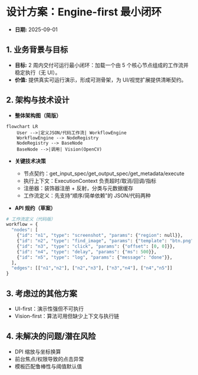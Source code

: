 # 设计方案：Engine-first 最小闭环
- **日期:** 2025-09-01

## 1. 业务背景与目标
- **目标:** 2 周内交付可运行最小闭环：加载一个由 5 个核心节点组成的工作流并稳定执行（无 UI）。
- **价值:** 提供真实可运行演示，形成可测骨架，为 UI/视觉扩展提供清晰契约。

## 2. 架构与技术设计
- **整体架构图（简版）**
```mermaid
flowchart LR
    User -->|定义JSON/代码工作流| WorkflowEngine
    WorkflowEngine --> NodeRegistry
    NodeRegistry --> BaseNode
    BaseNode -->|调用| Vision(OpenCV)
```

- **关键技术决策**
  - 节点契约：get_input_spec/get_output_spec/get_metadata/execute
  - 执行上下文：ExecutionContext 负责超时/取消/回调/指标
  - 注册器：装饰器注册 + 反射，分类与元数据缓存
  - 工作流定义：先支持“顺序/简单依赖”的 JSON/代码两种

- **API 规约（草案）**
```python
# 工作流定义（代码版）
workflow = {
  "nodes": [
    {"id": "n1", "type": "screenshot", "params": {"region": null}},
    {"id": "n2", "type": "find_image", "params": {"template": "btn.png", "threshold": 0.85}},
    {"id": "n3", "type": "click", "params": {"offset": [0, 0]}},
    {"id": "n4", "type": "delay", "params": {"ms": 500}},
    {"id": "n5", "type": "log", "params": {"message": "done"}},
  ],
  "edges": [["n1","n2"], ["n2","n3"], ["n3","n4"], ["n4","n5"]]
}
```

## 3. 考虑过的其他方案
- UI-first：演示性强但不可执行
- Vision-first：算法可用但缺少上下文与执行链

## 4. 未解决的问题/潜在风险
- DPI 缩放与坐标换算
- 前台焦点/权限导致的点击异常
- 模板匹配鲁棒性与阈值默认值
